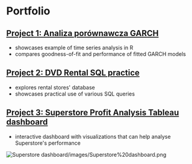 # Portfolio

## [Project 1: Analiza porównawcza GARCH](https://github.com/p1olem/sql-projects/blob/main/dvd-rental-practice.sql) 
- showcases example of time series analysis in R
- compares goodness-of-fit and performance of fitted GARCH models

## [Project 2: DVD Rental SQL practice](https://github.com/p1olem/r-projects/tree/main/GARCH%20practice) 
- explores rental stores' database  
- showcases practical use of various SQL queries

## [Project 3: Superstore Profit Analysis Tableau dashboard](https://public.tableau.com/app/profile/piotr.l/viz/SuperstoreProfitAnalysis_17009516963900/Dashboard)
- interactive dashboard with visualizations that can help analyse Superstore's performance

![Superstore dashboard]()/images/Superstore%20dashboard.png
